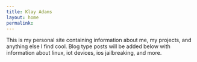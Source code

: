 ```yaml
---
title: Klay Adams
layout: home
permalink:
---
```


This is my personal site containing information about me, my projects, and anything else I find cool. Blog type posts will be added below with information about linux, iot devices, ios jailbreaking, and more.
